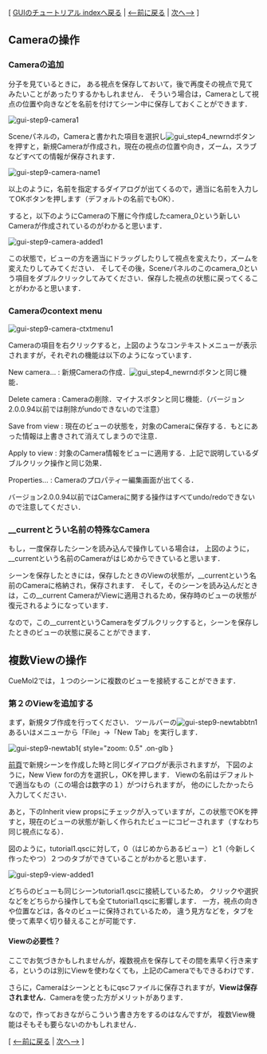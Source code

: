 [ [GUIのチュートリアル indexへ戻る](../../../Documents/GUIのチュートリアル(CueMol2)/) |
[&lt;--前に戻る](../../../Documents/GUIのチュートリアル(CueMol2)/Step8) |
[次へ--&gt;](../../../Documents/GUIのチュートリアル(CueMol2)/Step10) ]

## Cameraの操作
### Cameraの追加
分子を見ているときに，
ある視点を保存しておいて，後で再度その視点で見てみたいことがあったりするかもしれません．
そういう場合は，Cameraとして視点の位置や向きなどを名前を付けてシーン中に保存しておくことができます．

![gui-step9-camera1](../../../assets/images/Documents/GUIのチュートリアル(CueMol2)/Step9/gui-step9-camera1.png)

Sceneパネルの，Cameraと書かれた項目を選択し![gui_step4_newrnd](../../../assets/images/Documents/GUIのチュートリアル(CueMol2)/Step9/gui_step4_newrnd.png)ボタンを押すと，新規Cameraが作成され，現在の視点の位置や向き，ズーム，スラブなどすべての情報が保存されます．

![gui-step9-camera-name1](../../../assets/images/Documents/GUIのチュートリアル(CueMol2)/Step9/gui-step9-camera-name1.png)

以上のように，名前を指定するダイアログが出てくるので，適当に名前を入力してOKボタンを押します（デフォルトの名前でもOK）．

すると，以下のようにCameraの下層に今作成したcamera_0という新しいCameraが作成されているのがわかると思います．


![gui-step9-camera-added1](../../../assets/images/Documents/GUIのチュートリアル(CueMol2)/Step9/gui-step9-camera-added1.png)


この状態で，ビューの方を適当にドラッグしたりして視点を変えたり，ズームを変えたりしてみてください．
そしてその後，Sceneパネルのこのcamera_0という項目をダブルクリックしてみてください．保存した視点の状態に戻ってくることがわかると思います．

### Cameraのcontext menu

![gui-step9-camera-ctxtmenu1](../../../assets/images/Documents/GUIのチュートリアル(CueMol2)/Step9/gui-step9-camera-ctxtmenu1.png)


Cameraの項目を右クリックすると，上図のようなコンテキストメニューが表示されますが，それぞれの機能は以下のようになっています．

New camera...
:   新規Cameraの作成．![gui_step4_newrnd](../../../assets/images/Documents/GUIのチュートリアル(CueMol2)/Step9/gui_step4_newrnd.png)ボタンと同じ機能．

Delete camera
:   Cameraの削除．マイナスボタンと同じ機能．（バージョン2.0.0.94以前では削除がundoできないので注意）

Save from view
:   現在のビューの状態を，対象のCameraに保存する．もとにあった情報は上書きされて消えてしまうので注意．

Apply to view
:   対象のCamera情報をビューに適用する．上記で説明しているダブルクリック操作と同じ効果．

Properties...
:   Cameraのプロパティー編集画面が出てくる．

バージョン2.0.0.94以前ではCameraに関する操作はすべてundo/redoできないので注意してください．

### __currentとうい名前の特殊なCamera
もし，一度保存したシーンを読み込んで操作している場合は，
上図のように，__currentという名前のCameraがはじめからできていると思います．

シーンを保存したときには，保存したときのViewの状態が，__currentという名前のCameraに格納され，保存されます．
そして，そのシーンを読み込んだときは，この__current CameraがViewに適用されるため，保存時のビューの状態が復元されるようになっています．

なので，この__currentというCameraをダブルクリックすると，シーンを保存したときのビューの状態に戻ることができます．

## 複数Viewの操作
CueMol2では，１つのシーンに複数のビューを接続することができます．
### 第２のViewを追加する
まず，新規タブ作成を行ってください．
ツールバーの![gui-step9-newtabbtn1](../../../assets/images/Documents/GUIのチュートリアル(CueMol2)/Step9/gui-step9-newtabbtn1.png)あるいはメニューから「File」→「New Tab」を実行します．


![gui-step9-newtab1](../../../assets/images/Documents/GUIのチュートリアル(CueMol2)/Step9/gui-step9-newtab1.png){ style="zoom: 0.5" .on-glb }


[前頁](../../../Documents/GUIのチュートリアル(CueMol2)/Step6)で新規シーンを作成した時と同じダイアログが表示されますが，
下図のように，New View forの方を選択し，OKを押します．
Viewの名前はデフォルトで適当なもの（この場合は数字の１）がつけられますが，
他のにしたかったら入力してください．

あと，下のInherit view propsにチェックが入っていますが，この状態でOKを押すと，現在のビューの状態が新しく作られたビューにコピーされます（すなわち同じ視点になる）．

図のように，tutorial1.qscに対して，0（はじめからあるビュー）と1（今新しく作ったやつ）２つのタブができていることがわかると思います．

![gui-step9-view-added1](../../../assets/images/Documents/GUIのチュートリアル(CueMol2)/Step9/gui-step9-view-added1.png)

どちらのビューも同じシーンtutorial1.qscに接続しているため，
クリックや選択などをどちらから操作しても全てtutorial1.qscに影響します．
一方，視点の向きや位置などは，各々のビューに保持されているため，
違う見方などを，タブを使って素早く切り替えることが可能です．

#### Viewの必要性？
ここでお気づきかもしれませんが，複数視点を保存してその間を素早く行き来する，というのは別にViewを使わなくても，上記のCameraでもできるわけです．

さらに，Cameraはシーンとともにqscファイルに保存されますが，**Viewは保存されません**．Cameraを使った方がメリットがあります．

なので，作っておきながらこういう書き方をするのはなんですが，
複数View機能はそもそも要らないのかもしれません．

[ [&lt;--前に戻る](../../../Documents/GUIのチュートリアル(CueMol2)/Step8) |
[次へ--&gt;](../../../Documents/GUIのチュートリアル(CueMol2)/Step10) ]